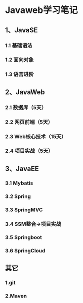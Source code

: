 # Javaweb学习笔记

## 1、JavaSE

### 1.1 基础语法

### 1.2 面向对象

### 1.3 语言进阶



## 2、JavaWeb

### 2.1 数据库（5天）

### 2.2 网页前端（5天）

### 2.3 Web核心技术（15天）

### 2.4 项目实战（5天）



## 3、JavaEE

### 3.1 Mybatis

### 3.2 Spring

### 3.3 SpringMVC

### 3.4 SSM整合->项目实战

### 3.5 Springboot

### 3.6 SpringCloud



## 其它

### 1.git

### 2.Maven